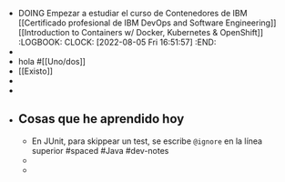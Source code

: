 - DOING Empezar a estudiar el curso de Contenedores de IBM [[Certificado profesional de IBM DevOps and Software Engineering]] [[Introduction to Containers w/ Docker, Kubernetes & OpenShift]]
  :LOGBOOK:
  CLOCK: [2022-08-05 Fri 16:51:57]
  :END:
-
- hola #[[Uno/dos]]
- [[Existo]]
-
-
- ## Cosas que he aprendido hoy
	- En JUnit, para skippear un test, se escribe `@ignore` en la línea superior #spaced #Java #dev-notes
	-
	-